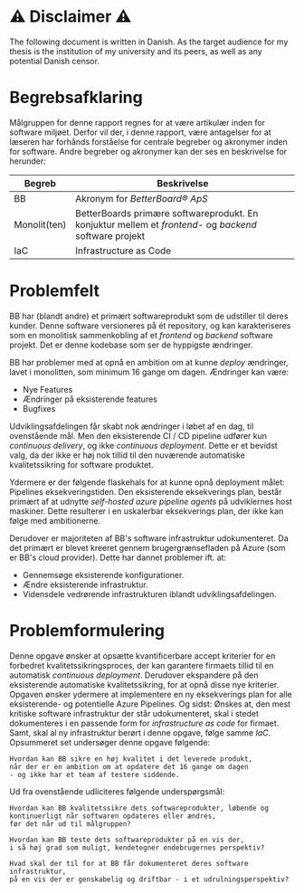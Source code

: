 # ⚠️ Disclaimer ⚠️

The following document is written in Danish. As the target audience for my thesis is the institution of my university and its peers, as well as any potential Danish censor.

# Begrebsafklaring

Målgruppen for denne rapport regnes for at være artikulær inden for software miljøet. Derfor vil der, i denne rapport, være antagelser for at læseren har forhånds forståelse for centrale begreber og akronymer inden for software.
Andre begreber og akronymer kan der ses en beskrivelse for herunder:

| Begreb | Beskrivelse |
| ---- | ---- |
| BB | Akronym for *BetterBoard® ApS* |
| Monolit(ten) | BetterBoards primære softwareprodukt. En konjuktur mellem et *frontend*- og *backend* software projekt |
| IaC | Infrastructure as Code |

# Problemfelt

BB har (blandt andre) et primært softwareprodukt som de udstiller til deres kunder. Denne software versioneres på ét repository, og kan karakteriseres som en monolitisk sammenkobling af et *frontend* og *backend* software projekt.
Det er denne kodebase som ser de hyppigste ændringer.

BB har problemer med at opnå en ambition om at kunne *deploy* ændringer, lavet i monolitten, som minimum 16 gange om dagen.
Ændringer kan være:
- Nye Features
- Ændringer på eksisterende features
- Bugfixes

Udviklingsafdelingen får skabt nok ændringer i løbet af en dag, til ovenstående mål. Men den eksisterende CI / CD pipeline udfører kun *continuous delivery*, og ikke *continuous deployment*. Dette er et bevidst valg, da der ikke er høj nok tillid til den nuværende automatiske kvalitetssikring for software produktet.

Ydermere er der følgende flaskehals for at kunne opnå deployment målet: Pipelines eksekveringstiden. Den eksisterende eksekverings plan, består primært af at udnytte *self-hosted azure pipeline agents* på udviklernes host maskiner. Dette resulterer i en uskalerbar eksekverings plan, der ikke kan følge med ambitionerne.

Derudover er majoriteten af BB's software infrastruktur udokumenteret. Da det primært er blevet kreeret gennem brugergrænsefladen på Azure (som er BB's cloud provider). Dette har dannet problemer ift. at:
- Gennemsøge eksisterende konfigurationer.
- Ændre eksisterende infrastruktur.
- Vidensdele vedrørende infrastrukturen iblandt udviklingsafdelingen.

# Problemformulering

Denne opgave ønsker at opsætte kvantificerbare accept kriterier for en forbedret kvalitetssikringsproces, der kan garantere firmaets tillid til en automatisk *continuous deployment*. 
Derudover ekspandere på den eksisterende automatiske kvalitetssikring, for at opnå disse nye kriterier.
Opgaven ønsker ydermere at implementere en ny eksekverings plan for alle eksisterende- og potentielle Azure Pipelines.
Og sidst: Ønskes at, den mest kritiske software infrastruktur der står udokumenteret, skal i stedet dokumenteres i en passende form for *infrastructure as code* for firmaet. Samt, skal al ny infrastruktur berørt i denne opgave, følge samme *IaC*.
Opsummeret set undersøger denne opgave følgende:

    Hvordan kan BB sikre en høj kvalitet i det leverede produkt,
    når der er en ambition om at opdatere det 16 gange om dagen 
    - og ikke har et team af testere siddende.

Ud fra ovenstående udliciteres følgende underspørgsmål:

    Hvordan kan BB kvalitetssikre dets softwareprodukter, løbende og kontinuerligt når softwaren opdateres eller ændres, 
    før det når ud til målgruppen?

    Hvordan kan BB teste dets softwareprodukter på en vis der, 
    i så høj grad som muligt, kendetegner endebrugernes perspektiv?

    Hvad skal der til for at BB får dokumenteret deres software infrastruktur, 
    på en vis der er genskabelig og driftbar - i et udrulningsperspektiv?